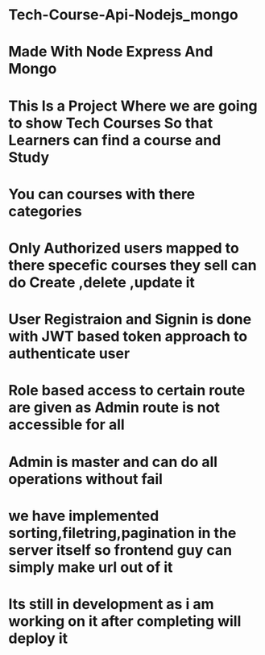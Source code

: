 # Tech-Course-Api-Nodejs_mongo
# Made With Node Express And Mongo
# This Is a Project Where we are going to show Tech Courses So that Learners can find a course and Study 
# You can courses with there categories
# Only Authorized users mapped to there specefic courses they sell can do Create ,delete ,update it
# User Registraion and Signin is done with JWT based token approach to authenticate user
# Role based access to certain route are given as Admin route is not accessible for all
# Admin is master and can do all operations without fail
# we have implemented sorting,filetring,pagination in the server itself so frontend guy can simply make url out of it
# Its still in development as i am working on it after completing will deploy it
